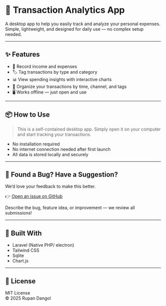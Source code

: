 # 💸 Transaction Analytics App

A desktop app to help you easily track and analyze your personal expenses.  
Simple, lightweight, and designed for daily use — no complex setup needed.

---

## ✨ Features

- 🧾 Record income and expenses
- 🏷️ Tag transactions by type and category
- 📊 View spending insights with interactive charts
- 📁 Organize your transactions by time, channel, and tags
- 🖥️ Works offline — just open and use

---

## 📦 How to Use

> This is a self-contained desktop app. Simply open it on your computer and start tracking your transactions.

- No installation required  
- No internet connection needed after first launch  
- All data is stored locally and securely  

---

## 🐞 Found a Bug? Have a Suggestion?

We’d love your feedback to make this better.

👉 [Open an issue on GitHub](https://github.com/Rupandangol/lara-transaction-desktop-app/issues)

Describe the bug, feature idea, or improvement — we review all submissions!

---

## 🧠 Built With

- Laravel (Native PHP/ electron)
- Tailwind CSS
- Sqlite
- Chart.js

---

## 📃 License

MIT License  
© 2025 Rupan Dangol
